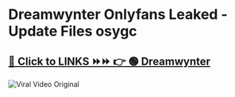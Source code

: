 
 # Dreamwynter Onlyfans Leaked - Update Files osygc

## <h2><a href="https://clipsfans.com/Dreamwynter&ref=git">🔗 Click to LINKS ⏩⏩ 👉 🟢 Dreamwynter </a></h2>

<a href="https://clipsfans.com/Dreamwynter&ref=git" rel="nofollow" data-target="animated-image.originalLink"><img src="https://i.ibb.co.com/xMMVF88/686577567.gif" alt="Viral Video Original" style="max-width: 100%; display: inline-block;" data-target="animated-image.originalImage"></a>

